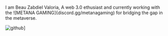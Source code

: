 I am Beau Zabdiel Valoria, A web 3.0 ethusiast and currently working with the ![METANA GAMING]{discord.gg/metanagaming) for bridging the gap in the metaverse.

![github](https://img.shields.io/badge/GitHub-000000?style=for-the-badge&logo=GitHub&logoColor=white)]
